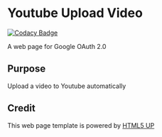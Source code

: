 # Youtube Upload Video

[![Codacy Badge](https://api.codacy.com/project/badge/Grade/d5037560580c4046977760c7bb73cd76)](https://app.codacy.com/manual/Tony-Liou/Youtube-Upload-Video?utm_source=github.com&utm_medium=referral&utm_content=Tony-Liou/Youtube-Upload-Video&utm_campaign=Badge_Grade_Dashboard)

A web page for Google OAuth 2.0

## Purpose

Upload a video to Youtube automatically

## Credit

This web page template is powered by [HTML5 UP](https://html5up.net/)